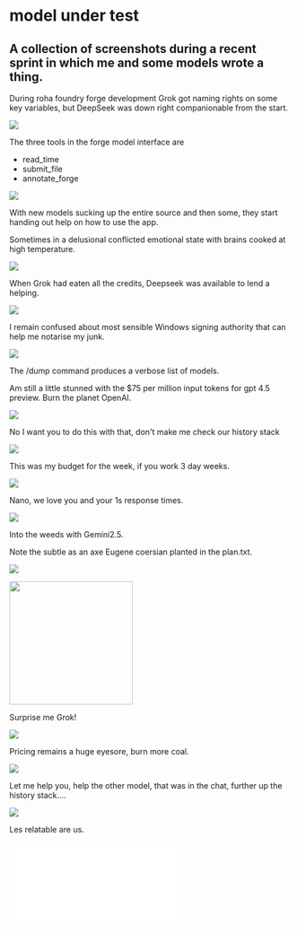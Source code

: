 # model under test

A collection of screenshots during a recent sprint in which me and some models wrote a thing.
----

During roha foundry forge development Grok got naming rights on some key variables, but DeepSeek was down right companionable from the start.

![](media/roha3.png)

The three tools in the forge model interface are 

* read_time
* submit_file
* annotate_forge

![](media/relaymodelalert.png)

With new models sucking up the entire source and then some, they start handing out help on how to use the app.

Sometimes in a delusional conflicted emotional state with brains cooked at high temperature.

![](media/submission1.png)

When Grok had eaten all the credits, Deepseek was available to lend a helping.

![](media/crashburnrepeat.png)

I remain confused about most sensible Windows signing authority that can help me notarise my junk.

![](media/dailychatbot.png)

The /dump command produces a verbose list of models.

Am still a little stunned with the $75 per million input tokens for gpt 4.5 preview. Burn the planet OpenAI.

![](media/deets.png)

No I want you to do this with that, don't make me check our history stack

![](media/forgerc3.png)

This was my budget for the week, if you work 3 day weeks.

![](media/xaipolite.png)

Nano, we love you and your 1s response times.

![](media/nanolove.png)

Into the weeds with Gemini2.5. 

Note the subtle as an axe Eugene coersian planted in the plan.txt.

![](media/plan.png)

<img src="media/lucy5c.png" style="height:220px"/>

Surprise me Grok!

![](media/groknose.png)

Pricing remains a huge eyesore, burn more coal.

![](media/models.png)

Let me help you, help the other model, that was in the chat, further up the history stack....

![](media/regurgemuch.png)

Les relatable are us.

![](media/relayblog.md)
